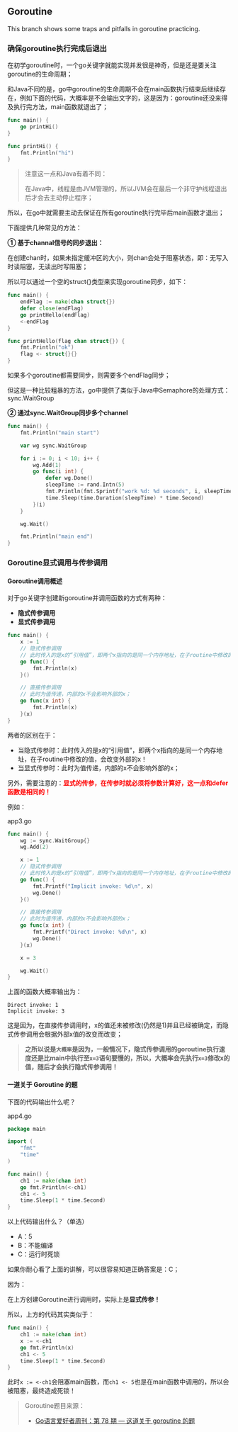 ## Goroutine

This branch shows some traps and pitfalls in goroutine practicing.

### 确保goroutine执行完成后退出

在初学goroutine时，一个go关键字就能实现并发很是神奇，但是还是要关注goroutine的生命周期；

和Java不同的是，go中goroutine的生命周期不会在main函数执行结束后继续存在，例如下面的代码，大概率是不会输出文字的，这是因为：goroutine还没来得及执行完方法，main函数就退出了；

```go
func main() {
	go printHi()
}

func printHi() {
	fmt.Println("hi")
}
```

>   注意这一点和Java有着不同：
>
>   在Java中，线程是由JVM管理的，所以JVM会在最后一个非守护线程退出后才会去主动停止程序；

所以，在go中就需要主动去保证在所有goroutine执行完毕后main函数才退出；

下面提供几种常见的方法：

**① 基于channal信号的同步退出：**

在创建chan时，如果未指定缓冲区的大小，则chan会处于阻塞状态，即：无写入时读阻塞，无读出时写阻塞；

所以可以通过一个空的struct{}类型来实现goroutine同步，如下：

```go
func main() {
	endFlag := make(chan struct{})
	defer close(endFlag)
	go printHello(endFlag)
	<-endFlag
}

func printHello(flag chan struct{}) {
	fmt.Println("ok")
	flag <- struct{}{}
}
```

如果多个goroutine都需要同步，则需要多个endFlag同步；

但这是一种比较粗暴的方法，go中提供了类似于Java中Semaphore的处理方式：sync.WaitGroup

**② 通过sync.WaitGroup同步多个channel**

```go
func main() {
	fmt.Println("main start")

	var wg sync.WaitGroup

	for i := 0; i < 10; i++ {
		wg.Add(1)
		go func(i int) {
			defer wg.Done()
			sleepTime := rand.Intn(5)
			fmt.Println(fmt.Sprintf("work %d: %d seconds", i, sleepTime))
			time.Sleep(time.Duration(sleepTime) * time.Second)
		}(i)
	}

	wg.Wait()

	fmt.Println("main end")
}
```


### Goroutine显式调用与传参调用

#### **Goroutine调用概述**

对于go关键字创建新goroutine并调用函数的方式有两种：

-   **隐式传参调用**
-   **显式传参调用**

```go
func main() {
	x := 1
	// 隐式传参调用
	// 此时传入的是x的“引用值”，即两个x指向的是同一个内存地址，在子routine中修改的值，会改变外部的x！
	go func() {
		fmt.Println(x)
	}()

	// 直接传参调用
	// 此时为值传递，内部的x不会影响外部的x；
	go func(x int) {
		fmt.Println(x)
	}(x)
}
```

两者的区别在于：

-   当隐式传参时：此时传入的是x的“引用值”，即两个x指向的是同一个内存地址，在子routine中修改的值，会改变外部的x！
-   当显式传参时：此时为值传递，内部的x不会影响外部的x；

另外，需要注意的：<font color="#f00">**显式的传参，在传参时就必须将参数计算好，这一点和defer函数是相同的！**</font>

例如：

app3.go

```go
func main() {
	wg := sync.WaitGroup{}
	wg.Add(2)

	x := 1
	// 隐式传参调用
	// 此时传入的是x的“引用值”，即两个x指向的是同一个内存地址，在子routine中修改的值，会改变外部的x！
	go func() {
		fmt.Printf("Implicit invoke: %d\n", x)
		wg.Done()
	}()

	// 直接传参调用
	// 此时为值传递，内部的x不会影响外部的x；
	go func(x int) {
		fmt.Printf("Direct invoke: %d\n", x)
		wg.Done()
	}(x)

	x = 3

	wg.Wait()
}
```

上面的函数大概率输出为：

```
Direct invoke: 1
Implicit invoke: 3
```

这是因为，在直接传参调用时，x的值还未被修改(仍然是1)并且已经被确定，而隐式传参调用会根据外部x值的改变而改变；

>   **之所以说是`大概率`是因为，一般情况下，隐式传参调用的goroutine执行速度还是比main中执行至`x=3`语句要慢的，所以，大概率会先执行`x=3`修改x的值，随后才会执行隐式传参调用！**

#### **一道关于 Goroutine 的题**

下面的代码输出什么呢？

app4.go

```go
package main

import (
    "fmt"
    "time"
)

func main() {
    ch1 := make(chan int)
    go fmt.Println(<-ch1)
    ch1 <- 5
    time.Sleep(1 * time.Second)
}
```

以上代码输出什么？（单选）

-   A：5
-   B：不能编译
-   C：运行时死锁

如果你耐心看了上面的讲解，可以很容易知道正确答案是：C；

因为：

在上方创建Goroutine进行调用时，实际上是**显式传参！**

所以，上方的代码其实类似于：

```go
func main() {
    ch1 := make(chan int)
    x := <-ch1
    go fmt.Println(x)
    ch1 <- 5
    time.Sleep(1 * time.Second)
}
```

此时`x := <-ch1`会阻塞main函数，而`ch1 <- 5`也是在main函数中调用的，所以会被阻塞，最终造成死锁！

>   Goroutine题目来源：
>
>   -   [Go语言爱好者周刊：第 78 期 — 这道关于 goroutine 的题](https://mp.weixin.qq.com/s/kma8hvdLVPIkZnKw_MaSKg)

